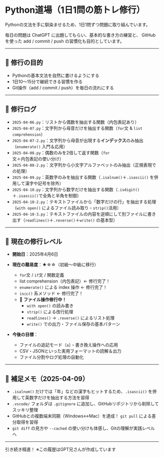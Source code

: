 # Python道場（1日1問の筋トレ修行）

Pythonの文法を手に馴染ませるため、1日1問ずつ問題に取り組んでいます。

毎日の問題は ChatGPT に出題してもらい、基本的な書き方の練習と、
GitHub を使った add / commit / push の習慣化も目的としています。

---

## 🥋 修行の目的

- Pythonの基本文法を自然に書けるようにする
- 1日10〜15分で継続できる習慣を作る
- Git操作（add / commit / push）を毎日の流れにする

---

## 📅 修行ログ

- `2025-04-06.py`：リストから偶数を抽出する関数（内包表記あり）
- `2025-04-07.py`：文字列から母音だけを抽出する関数（`for`文 & `list comprehension`）
- `2025-04-07-2.py`：文字列から母音が出現する**インデックス**のみ抽出（`enumerate()` 入門＆応用）
- `2025-04-08.py`：偶数のみを2倍して返す関数（`for`文＋内包表記の使い分け）
- `2025-04-08-2.py`：文字列から小文字アルファベットのみ抽出（正規表現での処理）
- `2025-04-09.py`：英数字のみを抽出する関数（`.isalnum()`＋`.isascii()` を併用して漢字や記号を除外）
- `2025-04-10.py`：文字列から数字だけを抽出する関数（`.isdigit()`＋`.isascii()`で全角と半角を制御）
- `2025-04-10-2.py`：テキストファイルから「数字だけの行」を抽出する処理（`with open()` によるファイル読み取り・`strip()`活用）
- `2025-04-10-3.py`：テキストファイルの内容を逆順にして別ファイルに書き出す（`readlines()`＋`.reverse()`＋`write()` の基本型）

---

## 🧗 現在の修行レベル

- **開始日**：2025年4月6日
- **現在の難易度**：★☆☆（初級〜中級に移行）
  - `for`文 / `if`文 / 関数定義
  - list comprehension（内包表記）← 修行完了！
  - `enumerate()` による index 操作 ← 修行完了！
  - `is○○()` 系メソッド ← 修行完了！
  - 📁 **ファイル操作修行中！**
    - `with open()` の読み書き
    - `strip()` による改行処理
    - `readlines()` → `.reverse()` によるリスト処理
    - `write()` での出力・ファイル保存の基本パターン

- **今後の目標**：
  - ファイルの追記モード（`a`）・書き換え操作への応用
  - CSV・JSONといった実用フォーマットの読解＆出力
  - ファイル分割やログ処理の自動化
  
---

## 📝 補足メモ（2025-04-09）

- `.isalnum()` だけでは「年」などの漢字もヒットするため、`.isascii()` を併用して英数字だけを抽出する方法を習得
- `.vscode/` フォルダは `.gitignore` に追加し、GitHubリポジトリから削除してスッキリ整理
- GitHubとの複数端末同期（Windows↔Mac）を達成！ `git pull` による差分取得を習得
- `git diff` の見方や `--cached` の使い分けも体感し、Gitの理解が実践レベルへ

---

引き続き精進！
※この履歴はGPT兄さんが作成しています